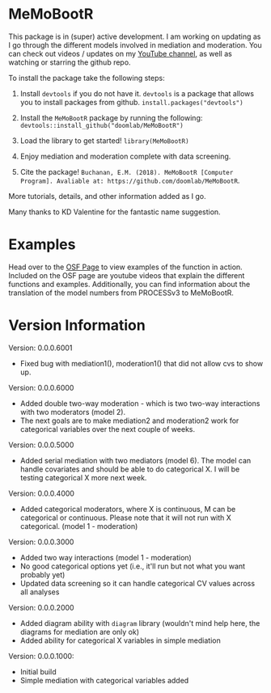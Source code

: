 # MeMoBootR

This package is in (super) active development. I am working on updating as I go through the different models involved in mediation and moderation. You can check out videos / updates on my [YouTube channel](https://www.youtube.com/channel/UCMdihazndR0f9XBoSXWqnYg), as well as watching or starring the github repo.

To install the package take the following steps:

1) Install `devtools` if you do not have it. `devtools` is a package that allows you to install packages from github.
`install.packages("devtools")`

2) Install the `MeMoBootR` package by running the following:
`devtools::install_github("doomlab/MeMoBootR")`

3) Load the library to get started!
`library(MeMoBootR)`

4) Enjoy mediation and moderation complete with data screening.

5) Cite the package!
`Buchanan, E.M. (2018). MeMoBootR [Computer Program]. Avaliable at: https://github.com/doomlab/MeMoBootR`. 

More tutorials, details, and other information added as I go. 

Many thanks to KD Valentine for the fantastic name suggestion.

# Examples

Head over to the [OSF Page](https://osf.io/ns6jz/) to view examples of the function in action. Included on the OSF page are youtube videos that explain the different functions and examples. Additionally, you can find information about the translation of the model numbers from PROCESSv3 to MeMoBootR.

# Version Information
Version: 0.0.0.6001
  - Fixed bug with mediation1(), moderation1() that did not allow cvs to show up.

Version: 0.0.0.6000
  - Added double two-way moderation - which is two two-way interactions with two moderators (model 2). 
  - The next goals are to make mediation2 and moderation2 work for categorical variables over the next couple of weeks. 

Version: 0.0.0.5000
  - Added serial mediation with two mediators (model 6). The model can handle covariates and should be able to do categorical X. I will be testing categorical X more next week.

Version: 0.0.0.4000
  - Added categorical moderators, where X is continuous, M can be categorical or continuous. Please note that it will not run with X categorical. (model 1 - moderation) 

Version: 0.0.0.3000
  - Added two way interactions (model 1 - moderation)
  - No good categorical options yet (i.e., it'll run but not what you want probably yet)
  - Updated data screening so it can handle categorical CV values across all analyses
  
Version: 0.0.0.2000
  - Added diagram ability with `diagram` library (wouldn't mind help here, the diagrams for mediation are only ok)
  - Added ability for categorical X variables in simple mediation

Version: 0.0.0.1000: 
  - Initial build
  - Simple mediation with categorical variables added
